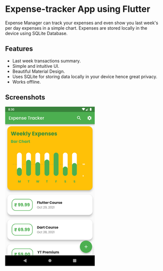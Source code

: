 # Expense-tracker App using Flutter

Expense Manager can track your expenses and even show you last week's per day expenses in a simple chart. Expenses are stored locally in the device using SQLite Database. 

## Features
 
- Last week transactions summary.
- Simple and intuitive UI.
- Beautiful Material Design.
- Uses SQLite for storing data locally in your device hence great privacy.
- Works offline.

## Screenshots
[<img src="screenshots/ss1.png" width = "290">](screenshots/ss1.png)
